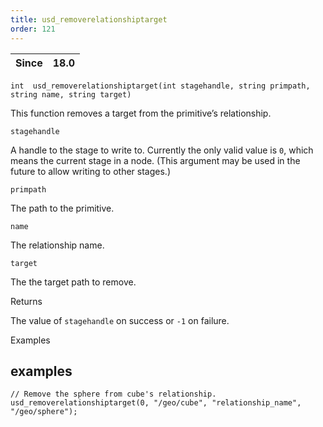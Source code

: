 ```yaml
---
title: usd_removerelationshiptarget
order: 121
---
```

| Since | 18.0 |
| --- | --- |

`int  usd_removerelationshiptarget(int stagehandle, string primpath, string name, string target)`

This function removes a target from the primitive’s relationship.

`stagehandle`

A handle to the stage to write to. Currently the only valid value is `0`, which means the current stage in a node. (This argument may be used in the future to allow writing to other stages.)

`primpath`

The path to the primitive.

`name`

The relationship name.

`target`

The the target path to remove.

Returns

The value of `stagehandle` on success or `-1` on failure.

Examples

## examples

```vex
// Remove the sphere from cube's relationship.
usd_removerelationshiptarget(0, "/geo/cube", "relationship_name", "/geo/sphere");

```
